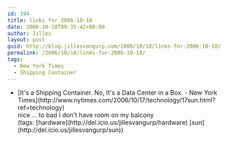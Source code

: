 ```yaml
---
id: 194
title: links for 2006-10-18
date: 2006-10-18T09:35:42+00:00
author: Jilles
layout: post
guid: http://blog.jillesvangurp.com/2006/10/18/links-for-2006-10-18/
permalink: /2006/10/18/links-for-2006-10-18/
tags:
  - New York Times
  - Shipping Container
---
```

<ul class="delicious">
	<li>
		<div class="delicious-link">[It's a Shipping Container. No, It's a Data Center in a Box. - New York Times](http://www.nytimes.com/2006/10/17/technology/17sun.html?ref=technology)</div>
		<div class="delicious-extended">nice ... to bad I don't have room on my balcony</div>
		<div class="delicious-tags">(tags: [hardware](http://del.icio.us/jillesvangurp/hardware) [sun](http://del.icio.us/jillesvangurp/sun))</div>
	</li>
</ul>
